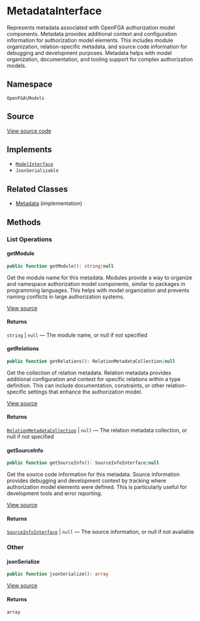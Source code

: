# MetadataInterface

Represents metadata associated with OpenFGA authorization model components. Metadata provides additional context and configuration information for authorization model elements. This includes module organization, relation-specific metadata, and source code information for debugging and development purposes. Metadata helps with model organization, documentation, and tooling support for complex authorization models.

## Namespace
`OpenFGA\Models`

## Source
[View source code](https://github.com/evansims/openfga-php/blob/main/src/Models/MetadataInterface.php)

## Implements
* [`ModelInterface`](ModelInterface.md)
* `JsonSerializable`

## Related Classes
* [Metadata](Models/Metadata.md) (implementation)



## Methods

                                                                        
### List Operations
#### getModule


```php
public function getModule(): string|null
```

Get the module name for this metadata. Modules provide a way to organize and namespace authorization model components, similar to packages in programming languages. This helps with model organization and prevents naming conflicts in large authorization systems.

[View source](https://github.com/evansims/openfga-php/blob/main/src/Models/MetadataInterface.php#L33)


#### Returns
`string` &#124; `null` — The module name, or null if not specified
#### getRelations


```php
public function getRelations(): RelationMetadataCollection|null
```

Get the collection of relation metadata. Relation metadata provides additional configuration and context for specific relations within a type definition. This can include documentation, constraints, or other relation-specific settings that enhance the authorization model.

[View source](https://github.com/evansims/openfga-php/blob/main/src/Models/MetadataInterface.php#L45)


#### Returns
[`RelationMetadataCollection`](Models/Collections/RelationMetadataCollection.md) &#124; `null` — The relation metadata collection, or null if not specified
#### getSourceInfo


```php
public function getSourceInfo(): SourceInfoInterface|null
```

Get the source code information for this metadata. Source information provides debugging and development context by tracking where authorization model elements were defined. This is particularly useful for development tools and error reporting.

[View source](https://github.com/evansims/openfga-php/blob/main/src/Models/MetadataInterface.php#L56)


#### Returns
[`SourceInfoInterface`](SourceInfoInterface.md) &#124; `null` — The source information, or null if not available
### Other
#### jsonSerialize


```php
public function jsonSerialize(): array
```


[View source](https://github.com/evansims/openfga-php/blob/main/src/Models/MetadataInterface.php#L62)


#### Returns
`array`
